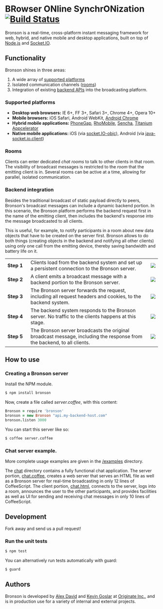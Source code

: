# BRowser ONline SynchrONization [![Build Status](https://secure.travis-ci.org/Originate-Inc/bronson.png)](http://travis-ci.org/#!/Originate-Inc/bronson)

Bronson is a real-time, cross-platform instant messaging framework for web, hybrid, and native mobile and desktop applications, built on top of [Node.js](http://nodejs.org) and [Socket.IO](http://socket.io). 


## Functionality

Bronson shines in three areas: 

1. A wide array of [supported platforms](#supported-platforms)
2. Isolated communication channels ([rooms](#rooms))
3. Integration of existing [backend APIs](#backend-integration) into the broadcasting platform.


### Supported platforms

* __Desktop web browsers:__ IE 6+, FF 3+, Safari 3+, Chrome 4+, Opera 10+
* __Mobile browsers:__ iOS Safari, Android WebKit, [Android Chrome](https://play.google.com/store/apps/details?id=com.android.chrome)
* __Hybrid mobile applications:__ [PhoneGap](http://phonegap.com), [RhoMobile](http://www.motorola.com/Business/US-EN/Business+Product+and+Services/Software+and+Applications/RhoMobile+Suite), [Sencha](http://www.sencha.com), [Titanium Appcelerator](http://www.appcelerator.com)
* __Native mobile applications:__ iOS (via [socket.IO-objc](https://github.com/pkyeck/socket.IO-objc)), Android (via [java-socket.io.client](https://github.com/clwillingham/java-socket.io.client))


### Rooms
Clients can enter dedicated _chat rooms_ to talk to other clients in that room. 
The visibility of broadcast messages is restricted to the _room_ that the emitting client is in. Several rooms can be active at a time, allowing for parallel, isolated communication. 


### Backend integration
Besides the traditional broadcast of static payload directly to peers, Bronson's broadcast messages can include a dynamic backend portion. 
In this scenario, the Bronson platform performs the backend request first in the name of the emitting client, then includes the backend's response into the message broadcasted to all clients.

This is useful, for example, to notify participants in a room about new data objects that have to be created on the server first. 
Bronson allows to do both things (creating objects in the backend and notifying all other clients) using only one call from the emitting device, thereby saving bandwidth and battery life on it.

<table>
  <tr>
    <td width="60px">
      <b>Step 1</b>
    </td>
    <td>
      Clients load from the backend system and set up a persistent connection to the Bronson server.
    </td>
    <td>
      <img src="http://originate-inc.github.com/bronson/1.png">
    </td>
  </tr>
  <tr>
    <td>
      <b>Step 2</b>
    </td>
    <td>
      A client emits a broadcast message with a backend portion to the Bronson server.
    </td>
    <td>
      <img src="http://originate-inc.github.com/bronson/2.png">
    </td>
  </tr>
  <tr>
    <td>
      <b>Step 3</b>
    </td>
    <td>
      The Bronson server forwards the request, including all request headers and cookies, to the backend system.
    </td>
    <td>
      <img src="http://originate-inc.github.com/bronson/3.png">
    </td>
  </tr>
  <tr>
    <td>
      <b>Step 4</b>
    </td>
    <td>
      The backend system responds to the Bronson server. No traffic to the clients happens at this stage.
    </td>
    <td>
      <img src="http://originate-inc.github.com/bronson/4.png">
    </td>
  </tr>
  <tr>
    <td>
      <b>Step 5</b>
    </td>
    <td>
      The Bronson server broadcasts the original broadcast message, including the response from the backend, to all clients.
    </td>
    <td>
      <img src="http://originate-inc.github.com/bronson/5.png">
    </td>
  </tr>
</table>


## How to use

### Creating a Bronson server

Install the NPM module.

```bash
$ npm install bronson
```

Now, create a file called _server.coffee_, with this content:

```CoffeeScript
Bronson = require 'bronson'
bronson = new Bronson "api.my-backend-host.com"
bronson.listen 3000
```

You can start this server like so:

```bash
$ coffee server.coffee
```

### Chat server example.

More complete usage examples are given in the [/examples](https://github.com/Originate-Inc/bronson/tree/master/examples) directory.

The [chat](https://github.com/Originate-Inc/bronson/tree/master/examples/chat) directory contains a fully functional chat application.
The server portion, [chat.coffee](https://github.com/Originate-Inc/bronson/blob/master/examples/chat/chat.coffee), 
creates a web server that serves an HTML file as well as a Bronson server for real-time broadcasting in only 12 lines of CoffeeScript.
The client portion, [chat.html](https://github.com/Originate-Inc/bronson/blob/master/examples/chat/chat.html),
connects to the server, logs into a room, announces the user to the other participants, and provides facilities as well as UI for sending and receiving chat messages in only 10 lines of CoffeeScript.


## Development

Fork away and send us a pull request!


### Run the unit tests
```bash
$ npm test
```

You can alternatively run tests automatically with guard:

```bash
$ guard
```


## Authors

Bronson is developed by [Alex David](https://github.com/alexdavid) and [Kevin Goslar](https://github.com/kevgo) at [Originate Inc.](http://originate.com), and is in production use for a variety of internal and external projects.


